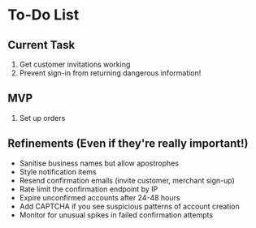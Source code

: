 # To-Do List

## Current Task

1. Get customer invitations working
2. Prevent sign-in from returning dangerous information!

## MVP

1. Set up orders

## Refinements (Even if they're really important!)

- Sanitise business names but allow apostrophes
- Style notification items
- Resend confirmation emails (invite customer, merchant sign-up)
- Rate limit the confirmation endpoint by IP
- Expire unconfirmed accounts after 24-48 hours
- Add CAPTCHA if you see suspicious patterns of account creation
- Monitor for unusual spikes in failed confirmation attempts
